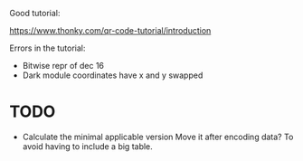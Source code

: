 Good tutorial:

<https://www.thonky.com/qr-code-tutorial/introduction>

Errors in the tutorial:
* Bitwise repr of dec 16
* Dark module coordinates have x and y swapped

# TODO

* Calculate the minimal applicable version
  Move it after encoding data? To avoid having to include a big table.

